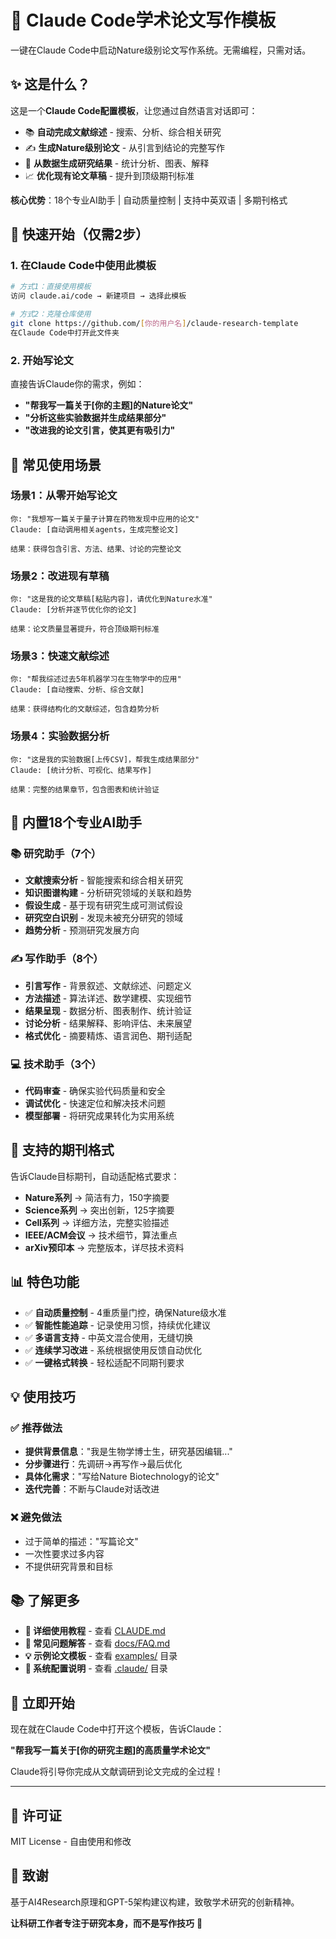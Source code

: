 # 🎯 Claude Code学术论文写作模板

一键在Claude Code中启动Nature级别论文写作系统。无需编程，只需对话。

## ✨ 这是什么？

这是一个**Claude Code配置模板**，让您通过自然语言对话即可：
- 📚 **自动完成文献综述** - 搜索、分析、综合相关研究
- ✍️ **生成Nature级别论文** - 从引言到结论的完整写作
- 🔬 **从数据生成研究结果** - 统计分析、图表、解释
- 📈 **优化现有论文草稿** - 提升到顶级期刊标准

**核心优势**：18个专业AI助手 | 自动质量控制 | 支持中英双语 | 多期刊格式

## 🚀 快速开始（仅需2步）

### 1. 在Claude Code中使用此模板
```bash
# 方式1：直接使用模板
访问 claude.ai/code → 新建项目 → 选择此模板

# 方式2：克隆仓库使用
git clone https://github.com/[你的用户名]/claude-research-template
在Claude Code中打开此文件夹
```

### 2. 开始写论文
直接告诉Claude你的需求，例如：
- **"帮我写一篇关于[你的主题]的Nature论文"**
- **"分析这些实验数据并生成结果部分"**  
- **"改进我的论文引言，使其更有吸引力"**

## 📖 常见使用场景

### 场景1：从零开始写论文
```
你: "我想写一篇关于量子计算在药物发现中应用的论文"
Claude: [自动调用相关agents，生成完整论文]

结果：获得包含引言、方法、结果、讨论的完整论文
```

### 场景2：改进现有草稿  
```
你: "这是我的论文草稿[粘贴内容]，请优化到Nature水准"
Claude: [分析并逐节优化你的论文]

结果：论文质量显著提升，符合顶级期刊标准
```

### 场景3：快速文献综述
```
你: "帮我综述过去5年机器学习在生物学中的应用"
Claude: [自动搜索、分析、综合文献]

结果：获得结构化的文献综述，包含趋势分析
```

### 场景4：实验数据分析
```
你: "这是我的实验数据[上传CSV]，帮我生成结果部分"
Claude: [统计分析、可视化、结果写作]

结果：完整的结果章节，包含图表和统计验证
```

## 🤖 内置18个专业AI助手

### 📚 研究助手（7个）
- **文献搜索分析** - 智能搜索和综合相关研究
- **知识图谱构建** - 分析研究领域的关联和趋势
- **假设生成** - 基于现有研究生成可测试假设
- **研究空白识别** - 发现未被充分研究的领域
- **趋势分析** - 预测研究发展方向

### ✍️ 写作助手（8个）  
- **引言写作** - 背景叙述、文献综述、问题定义
- **方法描述** - 算法详述、数学建模、实现细节
- **结果呈现** - 数据分析、图表制作、统计验证
- **讨论分析** - 结果解释、影响评估、未来展望
- **格式优化** - 摘要精炼、语言润色、期刊适配

### 💻 技术助手（3个）
- **代码审查** - 确保实验代码质量和安全
- **调试优化** - 快速定位和解决技术问题
- **模型部署** - 将研究成果转化为实用系统

## 🎯 支持的期刊格式

告诉Claude目标期刊，自动适配格式要求：

- **Nature系列** → 简洁有力，150字摘要
- **Science系列** → 突出创新，125字摘要
- **Cell系列** → 详细方法，完整实验描述
- **IEEE/ACM会议** → 技术细节，算法重点
- **arXiv预印本** → 完整版本，详尽技术资料

## 📊 特色功能

- ✅ **自动质量控制** - 4重质量门控，确保Nature级水准
- ✅ **智能性能追踪** - 记录使用习惯，持续优化建议
- ✅ **多语言支持** - 中英文混合使用，无缝切换
- ✅ **连续学习改进** - 系统根据使用反馈自动优化
- ✅ **一键格式转换** - 轻松适配不同期刊要求

## 💡 使用技巧

### ✅ 推荐做法
- **提供背景信息**："我是生物学博士生，研究基因编辑..."
- **分步骤进行**：先调研→再写作→最后优化
- **具体化需求**："写给Nature Biotechnology的论文"
- **迭代完善**：不断与Claude对话改进

### ❌ 避免做法  
- 过于简单的描述："写篇论文"
- 一次性要求过多内容
- 不提供研究背景和目标

## 📚 了解更多

- **📖 详细使用教程** - 查看 [CLAUDE.md](CLAUDE.md)
- **🎯 常见问题解答** - 查看 [docs/FAQ.md](docs/FAQ.md)  
- **💡 示例论文模板** - 查看 [examples/](examples/) 目录
- **🔧 系统配置说明** - 查看 [.claude/](claude/) 目录

## 🚀 立即开始

现在就在Claude Code中打开这个模板，告诉Claude：

**"帮我写一篇关于[你的研究主题]的高质量学术论文"**

Claude将引导你完成从文献调研到论文完成的全过程！

---

## 📄 许可证

MIT License - 自由使用和修改

## 🙏 致谢

基于AI4Research原理和GPT-5架构建议构建，致敬学术研究的创新精神。

**让科研工作者专注于研究本身，而不是写作技巧** 🎯
